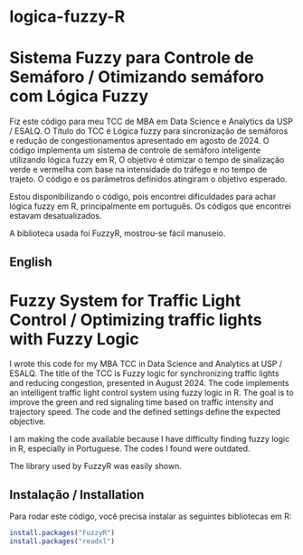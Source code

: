 # logica-fuzzy-R

# Sistema Fuzzy para Controle de Semáforo / Otimizando semáforo com Lógica Fuzzy 

Fiz este código para meu TCC de MBA em Data Science e Analytics da USP / ESALQ. O Título do TCC é Lógica fuzzy para sincronização de semáforos e redução de congestionamentos apresentado em agosto de 2024.  O código implementa um sistema de controle de semáforo inteligente utilizando lógica fuzzy em R, O objetivo é otimizar o tempo de sinalização verde e vermelha com base na intensidade do tráfego e no tempo de trajeto. 
O código e os parâmetros definidos atingiram o objetivo esperado.

Estou disponibilizando o código, pois encontrei dificuldades para achar lógica fuzzy em R, principalmente em português. Os códigos que encontrei estavam desatualizados. 

A biblioteca usada foi FuzzyR, mostrou-se fácil manuseio.

## English

# Fuzzy System for Traffic Light Control / Optimizing traffic lights with Fuzzy Logic

I wrote this code for my MBA TCC in Data Science and Analytics at USP / ESALQ. The title of the TCC is Fuzzy logic for synchronizing traffic lights and reducing congestion, presented in August 2024. The code implements an intelligent traffic light control system using fuzzy logic in R. The goal is to improve the green and red signaling time based on traffic intensity and trajectory speed.
The code and the defined settings define the expected objective.

I am making the code available because I have difficulty finding fuzzy logic in R, especially in Portuguese. The codes I found were outdated.

The library used by FuzzyR was easily shown.

## Instalação / Installation

Para rodar este código, você precisa instalar as seguintes bibliotecas em R:

```r
install.packages("FuzzyR")
install.packages("readxl")


